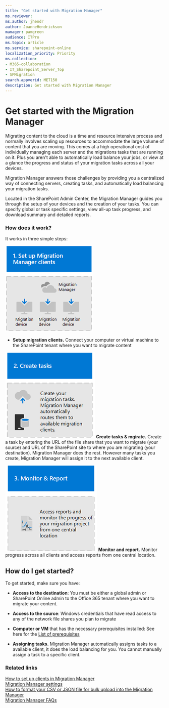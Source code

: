 ```yaml
---
title: "Get started with Migration Manager"
ms.reviewer: 
ms.author: jhendr
author: JoanneHendrickson
manager: pamgreen
audience: ITPro
ms.topic: article
ms.service: sharepoint-online
localization_priority: Priority
ms.collection: 
- M365-collaboration
- IT_Sharepoint_Server_Top
- SPMigration
search.appverid: MET150
description: Get started with Migration Manager
---
```


# Get started with the Migration Manager

Migrating content to the cloud is a time and resource intensive process and normally involves scaling up resources to accommodate the large volume of content that you are moving. This comes at a high operational cost of individually managing each server and the migrations tasks that are running on it. Plus you aren't able to automatically load balance your jobs, or view at a glance the progress and status of your migration tasks across all your devices.

Migration Manager answers those challenges by providing you a centralized way of connecting servers, creating tasks, and automatically load balancing your migration tasks.  

Located in the SharePoint Admin Center, the Migration Manager guides you through the setup of your devices and the creation of your tasks.  You can specify global or task specific settings, view all-up task progress, and download summary and detailed reports.

### How does it work? 

It works in three simple steps:

![Set up migration clients](media/mm-flow-box1.png)
- **Setup migration clients.** Connect your computer or virtual machine to the SharePoint tenant where you want to migrate content


![Create tasks and migrate](media/mm-flow-box2.png)
**Create tasks & mgirate.** Create a task by entering the URL of the file share that you want to migrate (your source) and URL of the SharePoint site to where you are migrating (your destination). Migration Manager does the rest. However many tasks you create, Migration Manager will assign it to the next available client.


![Monitor and report](media/mm-flow-box3.png)
**Monitor and report.** Monitor progress across all clients and access reports from one central location. 


## How do I get started? 

To get started, make sure you have:
 
- **Access to the destination**: You must be either a global admin or SharePoint Online admin to the Office 365 tenant where you want to migrate your content.

- **Access to the source**: Windows credentials that have read access to any of the network file shares you plan to migrate 

- **Computer or VM** that has the necessary prerequisites installed:  See here for the [List of prerequisites](mo-setup-clients.md) 

- **Assigning tasks.** Migration Manager automatically assigns tasks to a available client, it does the load balancing for you. You cannot manually assign a task to a specific client.  


### Related links

[How to set up clients in Migration Manager](mo-setup-clients.md)</br>
[Migration Manager settings](mo-settings.md)</br>
[How to format your CSV or JSON file for bulk upload into the Migration Manager](mo-bulk-upload-format.md)</br>
[Migration Manager FAQs](mo-migrationmanager-faqs.md)</br>